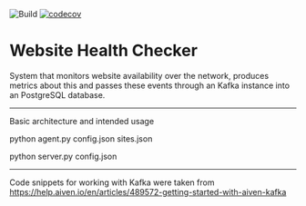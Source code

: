 ![Build](https://github.com/parius/WebHealthChecker/workflows/Build/badge.svg) [![codecov](https://codecov.io/gh/parius/WebHealthChecker/branch/master/graph/badge.svg)](https://codecov.io/gh/parius/WebHealthChecker)



# Website Health Checker

System that monitors website availability over the
network, produces metrics about this and passes these events through an
Kafka instance into an PostgreSQL database.

----
Basic architecture and intended usage

python agent.py config.json sites.json

python server.py config.json

----
Code snippets for working with Kafka were taken from 
https://help.aiven.io/en/articles/489572-getting-started-with-aiven-kafka
